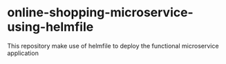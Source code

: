 # online-shopping-microservice-using-helmfile
This repository make use of helmfile to deploy the functional microservice application
